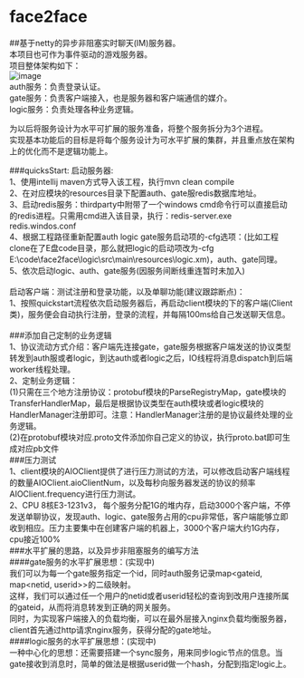# face2face
##基于netty的异步非阻塞实时聊天(IM)服务器。<br>
本项目也可作为事件驱动的游戏服务器。<br>
项目整体架构如下：<br>
![image](https://github.com/a2888409/face2face/blob/master/arch.png)<br> 
auth服务：负责登录认证。<br> 
gate服务：负责客户端接入，也是服务器和客户端通信的媒介。<br> 
logic服务：负责处理各种业务逻辑。<br>

为以后将服务设计为水平可扩展的服务准备，将整个服务拆分为3个进程。<br>
实现基本功能后的目标是将每个服务设计为可水平扩展的集群，并且重点放在架构上的优化而不是逻辑功能上。<br>

###quicksStart:
启动服务器:<br>
1、使用intellij maven方式导入该工程，执行mvn clean compile<br>
2、在对应模块的resources目录下配置auth、gate服redis数据库地址。<br>
3、启动redis服务：thirdparty中附带了一个windows cmd命令行可以直接启动的redis进程。只需用cmd进入该目录，执行：redis-server.exe redis.windos.conf<br>
4、根据工程路径重新配置auth logic gate服务启动项的-cfg选项：(比如工程clone在了E盘code目录，那么就把logic的启动项改为-cfg E:\code\face2face\logic\src\main\resources\logic.xm)，auth、gate同理。<br>
5、依次启动logic、auth、gate服务(因服务间断线重连暂时未加入)<br>
<br>
启动客户端：测试注册和登录功能，以及单聊功能(建议跟踪断点)：<br>
1、按照quickstart流程依次启动服务器后，再启动client模块的下的客户端(Client类)，服务便会自动执行注册，登录的流程，并每隔100ms给自己发送聊天信息。<br>
<br>
###添加自己定制的业务逻辑<br>
1、协议流动方式介绍：客户端先连接gate，gate服务根据客户端发送的协议类型转发到auth服或者logic，到达auth或者logic之后，IO线程将消息dispatch到后端worker线程处理。<br>
2、定制业务逻辑：<br>
   (1)只需在三个地方注册协议：protobuf模块的ParseRegistryMap，gate模块的TransferHandlerMap，最后是根据协议类型在auth模块或者logic模块的HandlerManager注册即可。注意：HandlerManager注册的是协议最终处理的业务逻辑。<br>
   (2)在protobuf模块对应.proto文件添加你自己定义的协议，执行proto.bat即可生成对应pb文件
<br>
###压力测试<br>
1、client模块的AIOClient提供了进行压力测试的方法，可以修改启动客户端线程的数量AIOClient.aioClientNum，以及每秒向服务器发送的协议的频率AIOClient.frequency进行压力测试。<br>
2、CPU 8核E3-1231v3， 每个服务分配1G的堆内存，启动3000个客户端，不停发送单聊协议，发现auth、logic、gate服务占用的cpu非常低，客户端能够立即收到相应。压力主要集中在创建客户端的机器上，3000个客户端大约1G内存，cpu接近100%<br>
###水平扩展的思路，以及异步非阻塞服务的编写方法<br>
####gate服务的水平扩展思想：(实现中)<br>
我们可以为每一个gate服务指定一个id，同时auth服务记录map\<gateid, map\<netid, userid\>\>的二级映射。
<br>这样，我们可以通过任一个用户的netid或者userid轻松的查询到改用户连接所属的gateid，从而将消息转发到正确的网关服务。<br>
同时，为实现客户端接入的负载均衡，可以在最外层接入nginx负载均衡服务器，client首先通过http请求nginx服务，获得分配的gate地址。<br>
####logic服务的水平扩展思想：(实现中)<br>
一种中心化的思想：还需要搭建一个sync服务，用来同步logic节点的信息。当gate接收到消息时，简单的做法是根据userid做一个hash，分配到指定logic上。<br>






